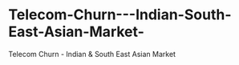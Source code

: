 # Telecom-Churn---Indian-South-East-Asian-Market-
Telecom Churn - Indian &amp; South East Asian Market 
